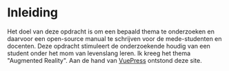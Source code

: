 # Inleiding


Het doel van deze opdracht is om een bepaald thema te onderzoeken en daarvoor een open-source manual te schrijven voor de mede-studenten en docenten. Deze opdracht stimuleert de onderzoekende houdig van een student onder het mom van levenslang leren. Ik kreeg het thema "Augmented Reality". Aan de hand van [VuePress](https://v1.vuepress.vuejs.org/theme/) ontstond deze site. 

